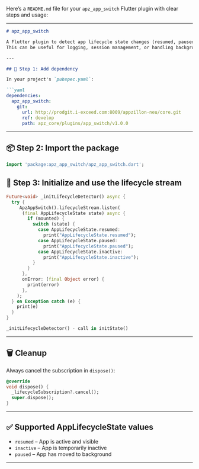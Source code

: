 Here’s a `README.md` file for your `apz_app_switch` Flutter plugin with clear steps and usage:

---

````markdown
# apz_app_switch

A Flutter plugin to detect app lifecycle state changes (resumed, paused, inactive) using native Android and iOS lifecycle observers.  
This can be useful for logging, session management, or handling background/foreground transitions.

---

## 🔧 Step 1: Add dependency

In your project's `pubspec.yaml`:

```yaml
dependencies:
  apz_app_switch:
    git:
      url: http://prodgit.i-exceed.com:8009/appzillon-neu/core.git
      ref: develop
      path: apz_core/plugins/app_switch/v1.0.0

````

---

## 📦 Step 2: Import the package

```dart
import 'package:apz_app_switch/apz_app_switch.dart';
```

## 🚀 Step 3: Initialize and use the lifecycle stream

```dart
Future<void> _initLifecycleDetector() async {
  try {
     ApzAppSwitch().lifecycleStream.listen(
      (final AppLifecycleState state) async {
        if (mounted) {
          switch (state) {
            case AppLifecycleState.resumed:
              print("AppLifecycleState.resumed");
            case AppLifecycleState.paused:
              print("AppLifecycleState.paused");
            case AppLifecycleState.inactive:
              print("AppLifecycleState.inactive");
          }
        }
      },
      onError: (final Object error) {
        print(error)
      },
    );
  } on Exception catch (e) {
    print(e)
  }
}
```

```dart
_initLifecycleDetector() - call in initState()
```

---

## 🗑️ Cleanup

Always cancel the subscription in `dispose()`:

```dart
@override
void dispose() {
  _lifecycleSubscription?.cancel();
  super.dispose();
}
```

---

## ✅ Supported AppLifecycleState values

* `resumed` – App is active and visible
* `inactive` – App is temporarily inactive 
* `paused` – App has moved to background

---
